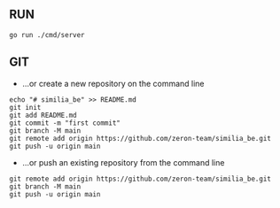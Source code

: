 ## RUN
```text
go run ./cmd/server
```

## GIT

* …or create a new repository on the command line
```text
echo "# similia_be" >> README.md
git init
git add README.md
git commit -m "first commit"
git branch -M main
git remote add origin https://github.com/zeron-team/similia_be.git
git push -u origin main
```
* …or push an existing repository from the command line
```text
git remote add origin https://github.com/zeron-team/similia_be.git
git branch -M main
git push -u origin main
```